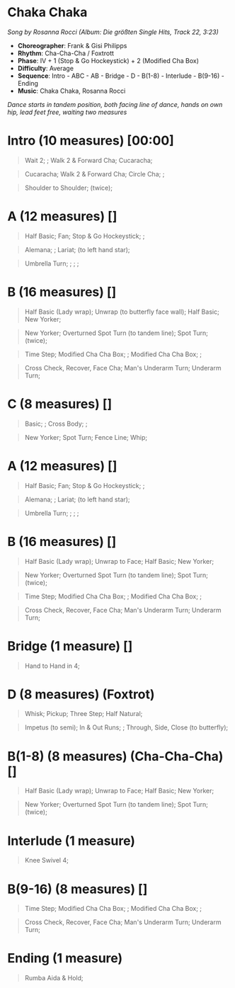 # Chaka Chaka
*Song by Rosanna Rocci (Album: Die größten Single Hits, Track 22, 3:23)*

* **Choreographer**: Frank & Gisi Philipps
* **Rhythm**: Cha-Cha-Cha / Foxtrott
* **Phase**: IV + 1 (Stop & Go Hockeystick) + 2 (Modified Cha Box)
* **Difficulty**: Average
* **Sequence**: Intro - ABC - AB - Bridge - D - B(1-8) - Interlude - B(9-16) - Ending
* **Music**: Chaka Chaka, Rosanna Rocci

*Dance starts in tandem position, both facing line of dance, hands on own hip, lead feet free, waiting two measures*

# Intro (10 measures) [00:00]

> Wait 2; ; Walk 2 & Forward Cha; Cucaracha;

> Cucaracha; Walk 2 & Forward Cha; Circle Cha; ;

> Shoulder to Shoulder; (twice);

# A (12 measures) []

> Half Basic; Fan; Stop & Go Hockeystick; ;

> Alemana; ; Lariat; (to left hand star);

> Umbrella Turn; ; ; ;

# B (16 measures) []

> Half Basic (Lady wrap); Unwrap (to butterfly face wall); Half Basic; New Yorker;

> New Yorker; Overturned Spot Turn (to tandem line); Spot Turn; (twice);

> Time Step; Modified Cha Cha Box; ; Modified Cha Cha Box; ;

> Cross Check, Recover, Face Cha; Man's Underarm Turn; Underarm Turn;

# C (8 measures) []

> Basic; ; Cross Body; ;

> New Yorker; Spot Turn; Fence Line; Whip;

# A (12 measures) []

> Half Basic; Fan; Stop & Go Hockeystick; ;

> Alemana; ; Lariat; (to left hand star);

> Umbrella Turn; ; ; ;

# B (16 measures) []

> Half Basic (Lady wrap); Unwrap to Face; Half Basic; New Yorker;

> New Yorker; Overturned Spot Turn (to tandem line); Spot Turn; (twice);

> Time Step; Modified Cha Cha Box; ; Modified Cha Cha Box; ;

> Cross Check, Recover, Face Cha; Man's Underarm Turn; Underarm Turn;

# Bridge (1 measure) []

> Hand to Hand in 4;

# D (8 measures) (Foxtrot)

> Whisk; Pickup; Three Step; Half Natural;

> Impetus (to semi); In & Out Runs; ; Through, Side, Close (to butterfly);

# B(1-8) (8 measures) (Cha-Cha-Cha) []

> Half Basic (Lady wrap); Unwrap to Face; Half Basic; New Yorker;

> New Yorker; Overturned Spot Turn (to tandem line); Spot Turn; (twice);

# Interlude (1 measure)

> Knee Swivel 4;

# B(9-16) (8 measures) []

> Time Step; Modified Cha Cha Box; ; Modified Cha Cha Box; ;

> Cross Check, Recover, Face Cha; Man's Underarm Turn; Underarm Turn;

# Ending (1 measure)

> Rumba Aida & Hold;